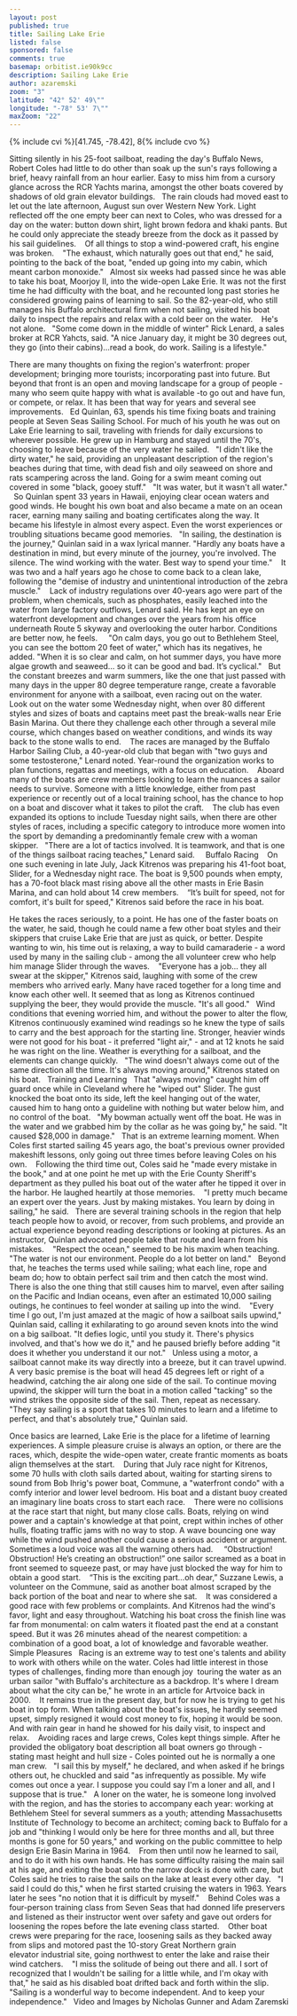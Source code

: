 ```yaml
---
layout: post
published: true
title: Sailing Lake Erie
listed: false
sponsored: false
comments: true
basemap: orbitist.ie90k9cc
description: Sailing Lake Erie
author: azaremski
zoom: "3"
latitude: "42° 52' 49\""
longitude: "-78° 53' 7\""
maxZoom: "22"
---
```


{% include cvi %}[41.745, -78.42], 8{% include cvo %}

Sitting silently in his 25-foot sailboat, reading the day's Buffalo News, Robert Coles had little to do other than soak up the sun's rays following a brief, heavy rainfall from an hour earlier. Easy to miss him from a cursory glance across the RCR Yachts marina, amongst the other boats covered by shadows of old grain elevator buildings.
 
The rain clouds had moved east to let out the late afternoon, August sun over Western New York. Light reflected off the one empty beer can next to Coles, who was dressed for a day on the water: button down shirt, light brown fedora and khaki pants. But he could only appreciate the steady breeze from the dock as it passed by his sail guidelines. 
 
Of all things to stop a wind-powered craft, his engine was broken. 
 
"The exhaust, which naturally goes out that end," he said, pointing to the back of the boat, "ended up going into my cabin, which meant carbon monoxide."
 
Almost six weeks had passed since he was able to take his boat, Moorjoy II, into the wide-open Lake Erie. It was not the first time he had difficulty with the boat, and he recounted long past stories he considered growing pains of learning to sail. So the 82-year-old, who still manages his Buffalo architectural firm when not sailing, visited his boat daily to inspect the repairs and relax with a cold beer on the water. 
 
He's not alone.
 
"Some come down in the middle of winter" Rick Lenard, a sales broker at RCR Yahcts, said. "A nice January day, it might be 30 degrees out, they go (into their cabins)…read a book, do work. Sailing is a lifestyle."

There are many thoughts on fixing the region's waterfront: proper development; bringing more tourists; incorporating past into future. But beyond that front is an open and moving landscape for a group of people - many who seem quite happy with what is available -to go out and have fun, or compete, or relax. It has been that way for years and several see improvements.
 
Ed Quinlan, 63, spends his time fixing boats and training people at Seven Seas Sailing School. For much of his youth he was out on Lake Erie learning to sail, traveling with friends for daily excursions to wherever possible. He grew up in Hamburg and stayed until the 70's, choosing to leave because of the very water he sailed.
 
"I didn't like the dirty water," he said, providing an unpleasant description of the region's beaches during that time, with dead fish and oily seaweed on shore and rats scampering across the land. Going for a swim meant coming out covered in some "black, gooey stuff."
 
"It was water, but it wasn't all water."
 
So Quinlan spent 33 years in Hawaii, enjoying clear ocean waters and good winds. He bought his own boat and also became a mate on an ocean racer, earning many sailing and boating certificates along the way. It became his lifestyle in almost every aspect. Even the worst experiences or troubling situations became good memories.
 
"In sailing, the destination is the journey," Quinlan said in a wax lyrical manner. "Hardly any boats have a destination in mind, but every minute of the journey, you're involved. The silence. The wind working with the water. Best way to spend your time."
 
 It was two and a half years ago he chose to come back to a clean lake, following the "demise of industry and unintentional introduction of the zebra muscle." 
 
Lack of industry regulations over 40-years ago were part of the problem, when chemicals, such as phosphates, easily leached into the water from large factory outflows, Lenard said. He has kept an eye on waterfront development and changes over the years from his office underneath Route 5 skyway and overlooking the outer harbor. Conditions are better now, he feels.  
 
"On calm days, you go out to Bethlehem Steel, you can see the bottom 20 feet of water," which has its negatives, he added. "When it is so clear and calm, on hot summer days, you have more algae growth and seaweed… so it can be good and bad. It’s cyclical."
 
But the constant breezes and warm summers, like the one that just passed with many days in the upper 80 degree temperature range, create a favorable environment for anyone with a sailboat, even racing out on the water. 
 
Look out on the water some Wednesday night, when over 80 different styles and sizes of boats and captains meet past the break-walls near Erie Basin Marina. Out there they challenge each other through a several mile course, which changes based on weather conditions, and winds its way back to the stone walls to end. 
 
The races are managed by the Buffalo Harbor Sailing Club, a 40-year-old club that began with "two guys and some testosterone," Lenard noted. Year-round the organization works to plan functions, regattas and meetings, with a focus on education. 
 
Aboard many of the boats are crew members looking to learn the nuances a sailor needs to survive. Someone with a little knowledge, either from past experience or recently out of a local training school, has the chance to hop on a boat and discover what it takes to pilot the craft. 
 
The club has even expanded its options to include Tuesday night sails, when there are other styles of races, including a specific category to introduce more women into the sport by demanding a predominantly female crew with a woman skipper.
 
"There are a lot of tactics involved. It is teamwork, and that is one of the things sailboat racing teaches," Lenard said.  
 
Buffalo Racing 
 
On one such evening in late July, Jack Kitrenos was preparing his 41-foot boat, Slider, for a Wednesday night race. The boat is 9,500 pounds when empty, has a 70-foot black mast rising above all the other masts in Erie Basin Marina, and can hold about 14 crew members. 
 
“It’s built for speed, not for comfort, it's built for speed," Kitrenos said before the race in his boat. 


He takes the races seriously, to a point. He has one of the faster boats on the water, he said, though he could name a few other boat styles and their skippers that cruise Lake Erie that are just as quick, or better. Despite wanting to win, his time out is relaxing, a way to build camaraderie - a word used by many in the sailing club - among the all volunteer crew who help him manage Slider through the waves. 
 
"Everyone has a job... they all swear at the skipper," Kitrenos said, laughing with some of the crew members who arrived early. Many have raced together for a long time and know each other well. It seemed that as long as Kitrenos continued supplying the beer, they would provide the muscle. "It's all good."
 
Wind conditions that evening worried him, and without the power to alter the flow, Kitrenos continuously examined wind readings so he knew the type of sails to carry and the best approach for the starting line. Stronger, heavier winds were not good for his boat - it preferred "light air," - and at 12 knots he said he was right on the line. Weather is everything for a sailboat, and the elements can change quickly.
 
"The wind doesn't always come out of the same direction all the time. It's always moving around," Kitrenos stated on his boat.
 
Training and Learning
 
That "always moving" caught him off guard once while in Cleveland where he "wiped out" Slider. The gust knocked the boat onto its side, left the keel hanging out of the water, caused him to hang onto a guideline with nothing but water below him, and no control of the boat.
 
"My bowman actually went off the boat. He was in the water and we grabbed him by the collar as he was going by," he said. "It caused $28,000 in damage."
 
That is an extreme learning moment. When Coles first started sailing 45 years ago, the boat's previous owner provided makeshift lessons, only going out three times before leaving Coles on his own. 
 
Following the third time out, Coles said he "made every mistake in the book," and at one point he met up with the Erie County Sheriff's department as they pulled his boat out of the water after he tipped it over in the harbor. He laughed heartily at those memories. 
 
"I pretty much became an expert over the years. Just by making mistakes. You learn by doing in sailing," he said.
 
There are several training schools in the region that help teach people how to avoid, or recover, from such problems, and provide an actual experience beyond reading descriptions or looking at pictures. As an instructor, Quinlan advocated people take that route and learn from his mistakes. 
 
"Respect the ocean," seemed to be his maxim when teaching. "The water is not our environment. People do a lot better on land."
 
Beyond that, he teaches the terms used while sailing; what each line, rope and beam do; how to obtain perfect sail trim and then catch the most wind. There is also the one thing that still causes him to marvel, even after sailing on the Pacific and Indian oceans, even after an estimated 10,000 sailing outings, he continues to feel wonder at sailing up into the wind. 
 
"Every time I go out, I'm just amazed at the magic of how a sailboat sails upwind," Quinlan said, calling it exhilarating to go around seven knots into the wind on a big sailboat. "It defies logic, until you study it. There's physics involved, and that's how we do it," and he paused briefly before adding "it does it whether you understand it our not."
 
Unless using a motor, a sailboat cannot make its way directly into a breeze, but it can travel upwind. A very basic premise is the boat will head 45 degrees left or right of a headwind, catching the air along one side of the sail. To continue moving upwind, the skipper will turn the boat in a motion called "tacking" so the wind strikes the opposite side of the sail. Then, repeat as necessary. 
 
"They say sailing is a sport that takes 10 minutes to learn and a lifetime to perfect, and that's absolutely true," Quinlan said. 

Once basics are learned, Lake Erie is the place for a lifetime of learning experiences. A simple pleasure cruise is always an option, or there are the races, which, despite the wide-open water, create frantic moments as boats align themselves at the start. 
 
During that July race night for Kitrenos, some 70 hulls with cloth sails darted about, waiting for starting sirens to sound from Bob Ihrig's power boat, Commune, a "waterfront condo" with a comfy interior and lower level bedroom. His boat and a distant buoy created an imaginary line boats cross to start each race. 
 
There were no collisions at the race start that night, but many close calls. Boats, relying on wind power and a captain's knowledge at that point, crept within inches of other hulls, floating traffic jams with no way to stop. A wave bouncing one way while the wind pushed another could cause a serious accident or argument. Sometimes a loud voice was all the warning others had.  
 
“Obstruction! Obstruction! He’s creating an obstruction!” one sailor screamed as a boat in front seemed to squeeze past, or may have just blocked the way for him to obtain a good start. 
 
“This is the exciting part…oh dear,” Suzzane Lewis, a volunteer on the Commune, said as another boat almost scraped by the back portion of the boat and near to where she sat. 
 
It was considered a good race with few problems or complaints. And Kitrenos had the wind's favor, light and easy throughout. Watching his boat cross the finish line was far from monumental: on calm waters it floated past the end at a constant speed. But it was 26 minutes ahead of the nearest competition: a combination of a good boat, a lot of knowledge and favorable weather. 
 
Simple Pleasures
 
Racing is an extreme way to test one's talents and ability to work with others while on the water. Coles had little interest in those types of challenges, finding more than enough joy  touring the water as an urban sailor "with Buffalo's architecture as a backdrop. It's where I dream about what the city can be," he wrote in an article for Artvoice back in 2000. 
 
It remains true in the present day, but for now he is trying to get his boat in top form. When talking about the boat's issues, he hardly seemed upset, simply resigned it would cost money to fix, hoping it would be soon. And with rain gear in hand he showed for his daily visit, to inspect and relax. 
 
Avoiding races and large crews, Coles kept things simple. After he provided the obligatory boat description all boat owners go through - stating mast height and hull size - Coles pointed out he is normally a one man crew.
 
"I sail this by myself," he declared, and when asked if he brings others out, he chuckled and said "as infrequently as possible. My wife comes out once a year. I suppose you could say I'm a loner and all, and I suppose that is true."
 
A loner on the water, he is someone long involved with the region, and has the stories to accompany each year: working at Bethlehem Steel for several summers as a youth; attending Massachusetts Institute of Technology to become an architect; coming back to Buffalo for a job and "thinking I would only be here for three months and all, but three months is gone for 50 years," and working on the public committee to help design Erie Basin Marina in 1964. 
 
From then until now he learned to sail, and to do it with his own hands. He has some difficulty raising the main sail at his age, and exiting the boat onto the narrow dock is done with care, but Coles said he tries to raise the sails on the lake at least every other day.
 
"I said I could do this," when he first started cruising the waters in 1963. Years later he sees "no notion that it is difficult by myself." 
 
Behind Coles was a four-person training class from Seven Seas that had donned life preservers and listened as their instructor went over safety and gave out orders for loosening the ropes before the late evening class started. 
 
Other boat crews were preparing for the race, loosening sails as they backed away from slips and motored past the 10-story Great Northern grain elevator industrial site, going northwest to enter the lake and raise their wind catchers. 
 
"I miss the solitude of being out there and all. I sort of recognized that I wouldn't be sailing for a little while, and I'm okay with that," he said as his disabled boat drifted back and forth within the slip. "Sailing is a wonderful way to become independent. And to keep your independence."
 
Video and Images by Nicholas Gunner and Adam Zaremski